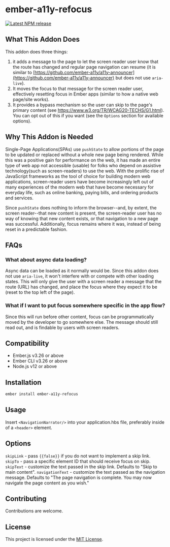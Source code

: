 # ember-a11y-refocus

[![Latest NPM release][npm-badge]][npm-badge-url]

[npm-badge]: https://img.shields.io/npm/v/ember-a11y-refocus.svg
[npm-badge-url]: https://www.npmjs.com/package/ember-a11y-refocus

## What This Addon Does

This addon does three things:
1. it adds a message to the page to let the screen reader user know that the route has changed and regular page navigation can resume (it is similar to [https://github.com/ember-a11y/a11y-announcer](https://github.com/ember-a11y/a11y-announcer) but does not use `aria-live`).
2. It moves the focus to that message for the screen reader user, effectively resetting focus in Ember apps (similar to how a native web page/site works).
3. It provides a bypass mechanism so the user can skip to the page's primary content (see https://www.w3.org/TR/WCAG20-TECHS/G1.html). You can opt out of this if you want (see the `Options` section for available options).

## Why This Addon is Needed

Single-Page Applications(SPAs) use `pushState` to allow portions of the page to be updated or replaced without a whole new page being rendered. While this was a positive gain for performance on the web, it has made an entire type of web app not accessible (usable) for folks who depend on assistive technology(such as screen-readers) to use the web. With the prolific rise of JavaScript frameworks as the tool of choice for building modern web applications, screen-reader users have become increasingly left out of many experiences of the modern web that have become necessary for everyday life, such as online banking, paying bills, and ordering products and services.

Since `pushState` does nothing to inform the browser--and, by extent, the screen reader--that new content is present, the screen-reader user has no way of knowing that new content exists, or that navigation to a new page was successful. Additionally, focus remains where it was, instead of being reset in a predictable fashion.

## FAQs

### What about async data loading?

Async data can be loaded as it normally would be. Since this addon does not use `aria-live`, it won't interfere with or compete with other loading states. This will only give the user with a screen reader a message that the route (URL) has changed, and place the focus where they expect it to be (reset to the top left of the page).

### What if I want to put focus somewhere specific in the app flow?

Since this will run before other content, focus can be programmatically moved by the developer to go somewhere else. The message should still read out, and is findable by users with screen readers.



Compatibility
------------------------------------------------------------------------------

* Ember.js v3.26 or above
* Ember CLI v3.26 or above
* Node.js v12 or above

Installation
------------------------------------------------------------------------------

```bash
ember install ember-a11y-refocus
```

Usage
------------------------------------------------------------------------------

Insert `<NavigationNarrator/>` into your application.hbs file, preferably inside of a `<header>` element.

Options
------------------------------------------------------------------------------
`skipLink` - pass `{{false}}` if you do not want to implement a skip link.
`skipTo` - pass a specific element ID that should receive focus on skip.
`skipText` - customize the text passed in the skip link. Defaults to "Skip to main content".
`navigationText` - customize the text passed as the navigation message. Defaults to "The page navigation is complete. You may now navigate the page content as you wish."

Contributing
------------------------------------------------------------------------------

Contributions are welcome.

License
------------------------------------------------------------------------------

This project is licensed under the [MIT License](LICENSE.md).
